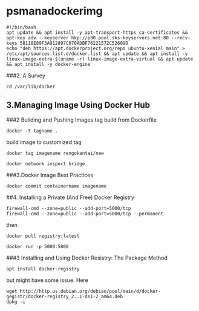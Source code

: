 # psmanadockerimg
```
#!/bin/bash
apt update && apt install -y apt-transport-https ca-certificates && apt-key adv --keyserver hkp://p80.pool.sks-keyservers.net:80 --recv-keys 58118E89F3A912897C070ADBF76221572C52609D
echo "deb https://apt.dockerproject.org/repo ubuntu-xenial main" > /etc/apt/sources.list.d/docker.list && apt update && apt install -y linux-image-extra-$(uname -r) linux-image-extra-virtual && apt update && apt install -y docker-engine
```


###2. A Survey
```
cd /var/lib/docker
```

## 3.Managing Image Using Docker Hub
###2 Buliding and Pushing Images
tag build from Dockerfile
```
docker -t tagname .
```
build image to customized tag
```
docker tag imagename rengokantai/new
```
```
docker network inspect bridge
```


###3.Docker Image Best Practices
```
docker commit containername imagename
```

##4. Installing a Private (And Free) Docker Registry
```
firewall-cmd --zone=public --add-port=5000/tcp
firewall-cmd --zone=public --add-port=5000/tcp --permanent
```

then
```
docker pull registry:latest
```


```
docker run -p 5000:5000
```
###3 Installing and Using Docker Resistry: The Package Method
```
apt install docker-registry
```
but might have some issue. Here
```
wget http://http.us.debian.org/debian/pool/main/d/docker-gegistr/docker-registry_2..1-ds1-2_am64.deb
dpkg -i
```

